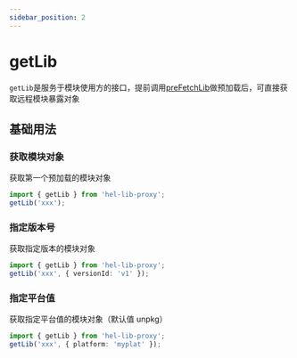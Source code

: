 ```yaml
---
sidebar_position: 2
---
```


# getLib

`getLib`是服务于模块使用方的接口，提前调用[preFetchLib](/docs/api/hel-micro/prefetch-lib)做预加载后，可直接获取远程模块暴露对象

## 基础用法

### 获取模块对象

获取第一个预加载的模块对象

```ts
import { getLib } from 'hel-lib-proxy';
getLib('xxx');
```

### 指定版本号

获取指定版本的模块对象

```ts
import { getLib } from 'hel-lib-proxy';
getLib('xxx', { versionId: 'v1' });
```

### 指定平台值

获取指定平台值的模块对象（默认值 unpkg）

```ts
import { getLib } from 'hel-lib-proxy';
getLib('xxx', { platform: 'myplat' });
```
